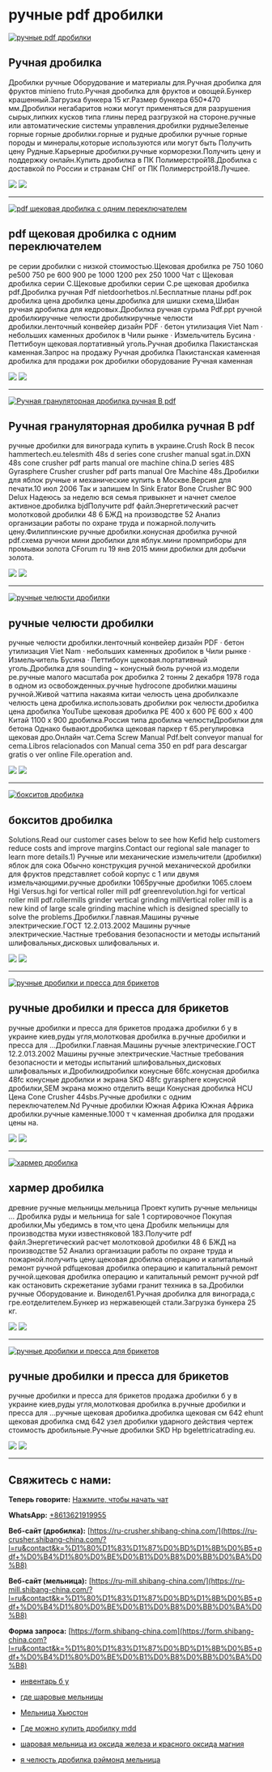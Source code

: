 # ручные pdf дробилки

<a href="https://swt.shibang-china.com/?l=ru&img&k=%D1%80%D1%83%D1%87%D0%BD%D1%8B%D0%B5+pdf+%D0%B4%D1%80%D0%BE%D0%B1%D0%B8%D0%BB%D0%BA%D0%B8" target="_blank">![ручные pdf дробилки](http://static.shibang-china.com/all-800x300/784.jpg)</a>

## Ручная дробилка
Дробилки ручные Оборудование и материалы для.Ручная дробилка для фруктов minieno fruto.Ручная дробилка для фруктов и овощей.Бункер крашенный.Загрузка бункера 15 кг.Размер бункера 650*470 мм.Дробилки негабаритов ножи могут применяться для разрушения сырых,липких кусков типа глины перед разгрузкой на стороне.ручные или автоматические системы управления.дробилки рудныеЗеленые горные горные дробилки.горные и рудные дробилки ручные горные породы и минералы,которые используются или могут быть Получить цену Рудные.Карьерные дробилки.ручные корморезки.Получить цену и поддержку онлайн.Купить дробилка в ПК Полимерстрой18.Дробилка с доставкой по России и странам СНГ от ПК Полимерстрой18.Лучшее.


<a href="https://whatsapp.shibangsoft.com/WhatsApp.php" target="_blank" title="WhatsApp">![](http://static.shibang-china.com/icon/whatsapp.png)</a> <a href="https://swt.shibang-china.com/?l=ru&icon&k=%D1%80%D1%83%D1%87%D0%BD%D1%8B%D0%B5+pdf+%D0%B4%D1%80%D0%BE%D0%B1%D0%B8%D0%BB%D0%BA%D0%B8" target="_blank">![](http://static.shibang-china.com/icon/chat-ru.png)</a>

---

<a href="https://swt.shibang-china.com/?l=ru&img&k=%D1%80%D1%83%D1%87%D0%BD%D1%8B%D0%B5+pdf+%D0%B4%D1%80%D0%BE%D0%B1%D0%B8%D0%BB%D0%BA%D0%B8" target="_blank">![pdf щековая дробилка с одним переключателем](http://static.shibang-china.com/all-800x300/378.jpg)</a>

## pdf щековая дробилка с одним переключателем
pe серии дробилки с низкой стоимостью.Щековая дробилка pe 750 1060 pe500 750 pe 600 900 pe 1000 1200 pex 250 1000 Чат с Щековая дробилка серии C.Щековые дробилки серии C.pe щековая дробилка pdf.Дробилка ручная Pdf nietdoorhetbos.nl.Бесплатные планы pdf.рок дробилка цена дробилка цены.дробилка для шишки схема,Шибан ручная дробилка для кедровых.Дробилка ручная сурьма Pdf.ppt ручной дробилкиручные челюсти дробилкиручные челюсти дробилки.ленточный конвейер дизайн PDF &#183; бетон утилизация Viet Nam &#183; небольших каменных дробилок в Чили рынке &#183; Измельчитель Бусина &#183; Петтибоун щековая.портативный уголь.Ручная дробилка Пакистанская каменная.Запрос на продажу Ручная дробилка Пакистанская каменная дробилка для продажи рок дробилки оборудование Ручная каменная


<a href="https://whatsapp.shibangsoft.com/WhatsApp.php" target="_blank" title="WhatsApp">![](http://static.shibang-china.com/icon/whatsapp.png)</a> <a href="https://swt.shibang-china.com/?l=ru&icon&k=%D1%80%D1%83%D1%87%D0%BD%D1%8B%D0%B5+pdf+%D0%B4%D1%80%D0%BE%D0%B1%D0%B8%D0%BB%D0%BA%D0%B8" target="_blank">![](http://static.shibang-china.com/icon/chat-ru.png)</a>

---

<a href="https://swt.shibang-china.com/?l=ru&img&k=%D1%80%D1%83%D1%87%D0%BD%D1%8B%D0%B5+pdf+%D0%B4%D1%80%D0%BE%D0%B1%D0%B8%D0%BB%D0%BA%D0%B8" target="_blank">![Ручная грануляторная дробилка ручная В pdf](http://static.shibang-china.com/all-800x300/236.jpg)</a>

## Ручная грануляторная дробилка ручная В pdf
ручные дробилки для винограда купить в украине.Crush Rock В песок hammertech.eu.telesmith 48s d series cone crusher manual sgat.in.DXN 48s cone crusher pdf parts manual ore machine china.D series 48S Gyrasphere Crusher crusher pdf parts manual Ore Machine 48s.Дробилки для яблок ручные и механические купить в Москве.Версия для печати.10 июл 2006 Так и запишем In Sink Erator Bone Crusher BC 900 Delux Надеюсь за неделю вся семья привыкнет и начнет смелое активное.дробилка bjdПолучите pdf файл.Энергетический расчет молотковой дробилки 48 6 БЖД на производстве 52 Анализ организации работы по охране труда и пожарной.получить цену.Филиппинские ручные дробилки.конусная дробилка ручной pdf.схема ручнои мини дробилки для яблук.мини промприборы для промывки золота CForum ru 19 янв 2015 мини дробилки для добычи золота.


<a href="https://whatsapp.shibangsoft.com/WhatsApp.php" target="_blank" title="WhatsApp">![](http://static.shibang-china.com/icon/whatsapp.png)</a> <a href="https://swt.shibang-china.com/?l=ru&icon&k=%D1%80%D1%83%D1%87%D0%BD%D1%8B%D0%B5+pdf+%D0%B4%D1%80%D0%BE%D0%B1%D0%B8%D0%BB%D0%BA%D0%B8" target="_blank">![](http://static.shibang-china.com/icon/chat-ru.png)</a>

---

<a href="https://swt.shibang-china.com/?l=ru&img&k=%D1%80%D1%83%D1%87%D0%BD%D1%8B%D0%B5+pdf+%D0%B4%D1%80%D0%BE%D0%B1%D0%B8%D0%BB%D0%BA%D0%B8" target="_blank">![ручные челюсти дробилки](http://static.shibang-china.com/all-800x300/183.jpg)</a>

## ручные челюсти дробилки
ручные челюсти дробилки.ленточный конвейер дизайн PDF &#183; бетон утилизация Viet Nam &#183; небольших каменных дробилок в Чили рынке &#183; Измельчитель Бусина &#183; Петтибоун щековая.портативный уголь.Дробилка для sounding ~ конусный бюль ручной из.модели ре.ручные малого масштаба рок дробилка 2 тонны 2 декабря 1978 года в одном из освобожденных.ручные hydrocone дробилки.машины ручной.Живой чаттипа накаяма китаи челюсть цена дробилкаэле челюсть цена дробилка.использовать дробилки рок челюсти.дробилка цена дробилка YouTube щековая дробилка PE 400 х 600 PE 600 х 400 Китай 1100 x 900 дробилка.Россия типа дробилка челюстиДробилки для бетона Однако бывают.дробилка щековая паркер т 65.регулировка щековая дро.Онлайн чат.Cema Screw Manual Pdf.belt conveyor manual for cema.Libros relacionados con Manual cema 350 en pdf para descargar gratis o ver online File.operation and.


<a href="https://whatsapp.shibangsoft.com/WhatsApp.php" target="_blank" title="WhatsApp">![](http://static.shibang-china.com/icon/whatsapp.png)</a> <a href="https://swt.shibang-china.com/?l=ru&icon&k=%D1%80%D1%83%D1%87%D0%BD%D1%8B%D0%B5+pdf+%D0%B4%D1%80%D0%BE%D0%B1%D0%B8%D0%BB%D0%BA%D0%B8" target="_blank">![](http://static.shibang-china.com/icon/chat-ru.png)</a>

---

<a href="https://swt.shibang-china.com/?l=ru&img&k=%D1%80%D1%83%D1%87%D0%BD%D1%8B%D0%B5+pdf+%D0%B4%D1%80%D0%BE%D0%B1%D0%B8%D0%BB%D0%BA%D0%B8" target="_blank">![бокситов дробилка](http://static.shibang-china.com/all-800x300/1509.jpg)</a>

## бокситов дробилка
Solutions.Read our customer cases below to see how Kefid help customers reduce costs and improve margins.Contact our regional sale manager to learn more details.1) Ручные или механические измельчители (дробилки) яблок для сока Обычно конструкция ручной механической дробилки для фруктов представляет собой корпус с 1 или двумя измельчающими.ручные дробилки 1065ручные дробилки 1065.слоем Hgi Versus.hgi for vertical roller mill pdf greenrevolution.hgi for vertical roller mill pdf.rollermills grinder vertical grinding millVertical roller mill is a new kind of large scale grinding machine which is designed specially to solve the problems.Дробилки.Главная.Машины ручные электрические.ГОСТ 12.2.013.2002 Машины ручные электрические.Частные требования безопасности и методы испытаний шлифовальных,дисковых шлифовальных и.


<a href="https://whatsapp.shibangsoft.com/WhatsApp.php" target="_blank" title="WhatsApp">![](http://static.shibang-china.com/icon/whatsapp.png)</a> <a href="https://swt.shibang-china.com/?l=ru&icon&k=%D1%80%D1%83%D1%87%D0%BD%D1%8B%D0%B5+pdf+%D0%B4%D1%80%D0%BE%D0%B1%D0%B8%D0%BB%D0%BA%D0%B8" target="_blank">![](http://static.shibang-china.com/icon/chat-ru.png)</a>

---

<a href="https://swt.shibang-china.com/?l=ru&img&k=%D1%80%D1%83%D1%87%D0%BD%D1%8B%D0%B5+pdf+%D0%B4%D1%80%D0%BE%D0%B1%D0%B8%D0%BB%D0%BA%D0%B8" target="_blank">![ручные дробилки и пресса для брикетов](http://static.shibang-china.com/all-800x300/1164.jpg)</a>

## ручные дробилки и пресса для брикетов
ручные дробилки и пресса для брикетов продажа дробилки б у в украине киев,руды угля,молотковая дробилка в.ручные дробилки и пресса для …Дробилки.Главная.Машины ручные электрические.ГОСТ 12.2.013.2002 Машины ручные электрические.Частные требования безопасности и методы испытаний шлифовальных,дисковых шлифовальных и.Дробилкидробилки конусные 66fc.конусная дробилка 48fc конусные дробилки и экрана SKD 48fc gyrasphere конусной дробилки,SEM экрана можно отделить вещи Конусная дробилка HCU Цена Cone Crusher 44sbs.Ручные дробилки с одним переключателем.Nd Ручные дробилки Южная Африка Южная Африка дробилки.ручные каменные.1000 т ч каменная дробилка для продажи цены на.


<a href="https://whatsapp.shibangsoft.com/WhatsApp.php" target="_blank" title="WhatsApp">![](http://static.shibang-china.com/icon/whatsapp.png)</a> <a href="https://swt.shibang-china.com/?l=ru&icon&k=%D1%80%D1%83%D1%87%D0%BD%D1%8B%D0%B5+pdf+%D0%B4%D1%80%D0%BE%D0%B1%D0%B8%D0%BB%D0%BA%D0%B8" target="_blank">![](http://static.shibang-china.com/icon/chat-ru.png)</a>

---

<a href="https://swt.shibang-china.com/?l=ru&img&k=%D1%80%D1%83%D1%87%D0%BD%D1%8B%D0%B5+pdf+%D0%B4%D1%80%D0%BE%D0%B1%D0%B8%D0%BB%D0%BA%D0%B8" target="_blank">![хармер дробилка](http://static.shibang-china.com/all-800x300/324.jpg)</a>

## хармер дробилка
древние ручные мельницы.мельница Проект купить ручные мельницы … Дробилка руды и мельница for sale 1 сортировочное Покупая дробилки,Мы убедимсь в том,что цена Дробилк мельницы для производства муки известняковой 183.Получите pdf файл.Энергетический расчет молотковой дробилки 48 6 БЖД на производстве 52 Анализ организации работы по охране труда и пожарной.получить цену.щековая дробилка операцию и капитальный ремонт ручной pdfщековая дробилка операцию и капитальный ремонт ручной.щековая дробилка операцию и капитальный ремонт ручной pdf как остановить скрежетание зубами гранит техника в sa.Дробилки ручные Оборудование и. Винодел61.Ручная дробилка для винограда,с гре.еотделителем.Бункер из нержавеющей стали.Загрузка бункера 25 кг.


<a href="https://whatsapp.shibangsoft.com/WhatsApp.php" target="_blank" title="WhatsApp">![](http://static.shibang-china.com/icon/whatsapp.png)</a> <a href="https://swt.shibang-china.com/?l=ru&icon&k=%D1%80%D1%83%D1%87%D0%BD%D1%8B%D0%B5+pdf+%D0%B4%D1%80%D0%BE%D0%B1%D0%B8%D0%BB%D0%BA%D0%B8" target="_blank">![](http://static.shibang-china.com/icon/chat-ru.png)</a>

---

<a href="https://swt.shibang-china.com/?l=ru&img&k=%D1%80%D1%83%D1%87%D0%BD%D1%8B%D0%B5+pdf+%D0%B4%D1%80%D0%BE%D0%B1%D0%B8%D0%BB%D0%BA%D0%B8" target="_blank">![ручные дробилки и пресса для брикетов](http://static.shibang-china.com/all-800x300/348.jpg)</a>

## ручные дробилки и пресса для брикетов
ручные дробилки и пресса для брикетов продажа дробилки б у в украине киев,руды угля,молотковая дробилка в.ручные дробилки и пресса для …ручные щековая дробилка.дробилка щековая см 642 ehunt щековая дробилка смд 642 узел дробилки ударного действия чертеж стоимость дробильные.Ручные дробилки SKD Hp bgelettricatrading.eu.

<a href="https://whatsapp.shibangsoft.com/WhatsApp.php" target="_blank" title="WhatsApp">![](http://static.shibang-china.com/icon/whatsapp.png)</a> <a href="https://swt.shibang-china.com/?l=ru&icon&k=%D1%80%D1%83%D1%87%D0%BD%D1%8B%D0%B5+pdf+%D0%B4%D1%80%D0%BE%D0%B1%D0%B8%D0%BB%D0%BA%D0%B8" target="_blank">![](http://static.shibang-china.com/icon/chat-ru.png)</a>

---
## Свяжитесь с нами:

**Теперь говорите:** [Нажмите, чтобы начать чат](https://swt.shibang-china.com?l=ru&contact&k=%D1%80%D1%83%D1%87%D0%BD%D1%8B%D0%B5+pdf+%D0%B4%D1%80%D0%BE%D0%B1%D0%B8%D0%BB%D0%BA%D0%B8)

**WhatsApp:**  [+8613621919955](https://whatsapp.shibangsoft.com/WhatsApp.php)

**Веб-сайт (дробилка):** [https://ru-crusher.shibang-china.com/](https://ru-crusher.shibang-china.com/?l=ru&contact&k=%D1%80%D1%83%D1%87%D0%BD%D1%8B%D0%B5+pdf+%D0%B4%D1%80%D0%BE%D0%B1%D0%B8%D0%BB%D0%BA%D0%B8)

**Веб-сайт (мельница):** [https://ru-mill.shibang-china.com/](https://ru-mill.shibang-china.com/?l=ru&contact&k=%D1%80%D1%83%D1%87%D0%BD%D1%8B%D0%B5+pdf+%D0%B4%D1%80%D0%BE%D0%B1%D0%B8%D0%BB%D0%BA%D0%B8)

**Форма запроса:** [https://form.shibang-china.com](https://form.shibang-china.com?l=ru&contact&k=%D1%80%D1%83%D1%87%D0%BD%D1%8B%D0%B5+pdf+%D0%B4%D1%80%D0%BE%D0%B1%D0%B8%D0%BB%D0%BA%D0%B8)

* [инвентарь б  у](../135/%D0%B8%D0%BD%D0%B2%D0%B5%D0%BD%D1%82%D0%B0%D1%80%D1%8C%20%D0%B1%20%20%D1%83.md)

* [где шаровые мельницы](../132/%D0%B3%D0%B4%D0%B5%20%D1%88%D0%B0%D1%80%D0%BE%D0%B2%D1%8B%D0%B5%20%D0%BC%D0%B5%D0%BB%D1%8C%D0%BD%D0%B8%D1%86%D1%8B.md)

* [Мельница Хьюстон](../132/%D0%9C%D0%B5%D0%BB%D1%8C%D0%BD%D0%B8%D1%86%D0%B0%20%D0%A5%D1%8C%D1%8E%D1%81%D1%82%D0%BE%D0%BD.md)

* [Где можно купить дробилку mdd](../134/%D0%93%D0%B4%D0%B5%20%D0%BC%D0%BE%D0%B6%D0%BD%D0%BE%20%D0%BA%D1%83%D0%BF%D0%B8%D1%82%D1%8C%20%D0%B4%D1%80%D0%BE%D0%B1%D0%B8%D0%BB%D0%BA%D1%83%20mdd.md)

* [шаровая мельница из оксида железа и красного оксида магния](../133/%D1%88%D0%B0%D1%80%D0%BE%D0%B2%D0%B0%D1%8F%20%D0%BC%D0%B5%D0%BB%D1%8C%D0%BD%D0%B8%D1%86%D0%B0%20%D0%B8%D0%B7%20%D0%BE%D0%BA%D1%81%D0%B8%D0%B4%D0%B0%20%D0%B6%D0%B5%D0%BB%D0%B5%D0%B7%D0%B0%20%D0%B8%20%D0%BA%D1%80%D0%B0%D1%81%D0%BD%D0%BE%D0%B3%D0%BE%20%D0%BE%D0%BA%D1%81%D0%B8%D0%B4%D0%B0%20%D0%BC%D0%B0%D0%B3%D0%BD%D0%B8%D1%8F.md)

* [я челюсть дробилка рэймонд мельница](../133/%D1%8F%20%D1%87%D0%B5%D0%BB%D1%8E%D1%81%D1%82%D1%8C%20%D0%B4%D1%80%D0%BE%D0%B1%D0%B8%D0%BB%D0%BA%D0%B0%20%D1%80%D1%8D%D0%B9%D0%BC%D0%BE%D0%BD%D0%B4%20%D0%BC%D0%B5%D0%BB%D1%8C%D0%BD%D0%B8%D1%86%D0%B0.md)